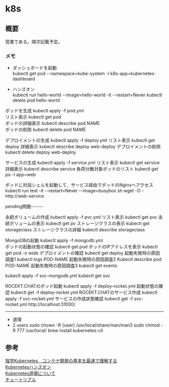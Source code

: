 # k8s

## 概要
覚書である。順次記載予定。


### メモ
- ダッシュボードを起動  
kubectl get pod --namespace=kube-system -l k8s-app=kubernetes-dashboard


- ハンズオン  
kubectl run hello-world --image=hello-world -it --restart=Never
kubectl delete pod hello-world 


ポッドを生成 kubectl apply -f pod.yml  
リスト表示 kubectl get pod  
ポッドの詳細表示 kubectl describe pod NAME  
ポッドの削除 kubectl delete pod NAME  


デプロイメントの生成 kubectl apply -f deploy.yml
リスト表示 kubectl get deploy
詳細表示 kubectl describe deploy web-deploy
デプロイメントの削除 kubectl delete deploy web-deploy


サービスの生成 kubectl apply -f service.yml
リスト表示 kubectl get service
詳細表示 kubectl describe service
負荷分散対象ポッドのリスト kubectl get po -l app=web


ポッドに対話シェルを起動して、サービス経由でポッドのNginxへアクセス
kubectl run test -it --restart=Never --image=busybox sh
wget -O - http://web-service


pending問題------

永続ボリュームの作成 kubectl apply -f pvc.yml
リスト表示 kubectl get pvc
永続ボリュームの表示 kubectl get pv
ストレージクラスの表示 kubectl get storageclass
ストレージクラスの詳細 kubectl describe storageclass  

  
MongoDBの起動 kubectl apply -f mongodb.yml  
ポッドの起動状態の確認 kubectl get pod
ポッドのIPアドレスを表示 kubectl get pod -o wide
デプロイメントの確認 kubectl get deploy
起動失敗時の原因調査1 kubectl logs POD-NAME
起動失敗時の原因調査2 Kubectl describe pod POD-NAME
起動失敗時の原因調査3 kubectl get events




kubectl apply -f svc-mongodb.yml 
kubectl get svc


ROCEKT.CHATのポッド起動 kubectl apply -f deploy-rocket.yml
起動状態の確認 kubectl get -f deploy-rocket.yml
ROCEKT.CHATのサービス作成 kubectl apply -f svc-rocket.yml
サービスの作成状態確認 kubectl get -f svc-rocket.yml
http://localhost:31000/

----
- 道場  
- 2
users
sudo chown -R {user} /usr/local/share/man/man3
sudo chmod -R 777 /usr/local/
brew install kubernetes-cli




## 参考
[独学Kubernetes　コンテナ開発の基本を最速で理解する](https://qiita.com/Brutus/items/d19af6b9c55de93663f6)  
[Kubernetesハンズオン](https://www.nic.ad.jp/ja/materials/iw/2018/proceedings/h2/h2-takara-4.pdf)  
[Kubernetes道場について](https://cstoku.dev/posts/2018/k8sdojo-01/)  
[チュートリアル](https://kubernetes.io/ja/docs/tutorials/)  
